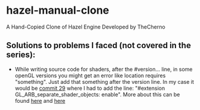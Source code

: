 # hazel-manual-clone

A Hand-Copied Clone of Hazel Engine Developed by TheCherno


## Solutions to problems I faced (not covered in the series):
- While writing source code for shaders, after the #version... line, in some openGL versions you might get an error like location requires "something". Just add that something after the version line. In my case it would be [commit 29] where I had to add the line: "#extension GL_ARB_separate_shader_objects: enable". More about this can be found [here][1] and [here][2]


[commit 29]: ae79cf4
[1]: https://community.khronos.org/t/problem-with-layout-syntax/69034
[2]: https://community.khronos.org/t/unable-to-create-core-profile/73364